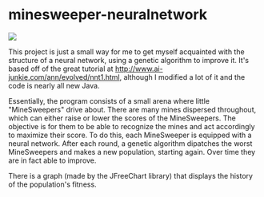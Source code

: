 # minesweeper-neuralnetwork

![](animation.gif)

This project is just a small way for me to get myself acquainted with the structure of a neural network, using a genetic algorithm to improve it. It's based off of the great tutorial at http://www.ai-junkie.com/ann/evolved/nnt1.html, although I modified a lot of it and the code is nearly all new Java. 

Essentially, the program consists of a small arena where little "MineSweepers" drive about. There are many mines dispersed throughout, which can either raise or lower the scores of the MineSweepers. The objective is for them to be able to recognize the mines and act accordingly to maximize their score. To do this, each MineSweeper is equipped with a neural network. After each round, a genetic algorithm dipatches the worst MineSweepers and makes a new population, starting again. Over time they are in fact able to improve. 

There is a graph (made by the JFreeChart library) that displays the history of the population's fitness. 
